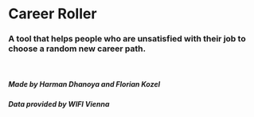 # Career Roller
### A tool that helps people who are unsatisfied with their job to choose a random new career path.

<br> 

##### Made by Harman Dhanoya and Florian Kozel
##### Data provided by WIFI Vienna
